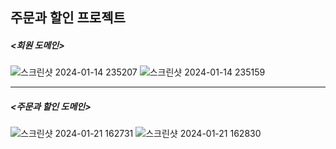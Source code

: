 ## 주문과 할인 프로젝트

##### <회원 도메인>

![스크린샷 2024-01-14 235207](https://github.com/duhying/OrderDiscountProject/assets/123529128/d9405163-dad1-405e-a5ea-43670bf637f0)
![스크린샷 2024-01-14 235159](https://github.com/duhying/OrderDiscountProject/assets/123529128/36136653-c23d-4629-9df8-1ed705892ded)


------------------------------------------------------------------------------------------------------------------------


##### <주문과 할인 도메인>


![스크린샷 2024-01-21 162731](https://github.com/duhying/OrderDiscountProject/assets/123529128/d02fa162-0793-4a3f-83c9-09e9611e2e0e)
![스크린샷 2024-01-21 162830](https://github.com/duhying/OrderDiscountProject/assets/123529128/7fecb744-a4a2-45f5-af79-f32ce9e99425)
